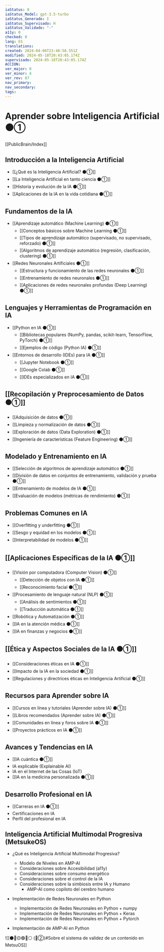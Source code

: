 ```yaml
---
iaStatus: 8
iaStatus_Model: gpt-3.5-turbo
iaStatus_Generado: I
iaStatus_Supervisado: H
iaStatus_Validado: "-"
a11y: 0
checked: 0
lang: ES
translations: 
created: 2024-04-06T23:48:58.551Z
modified: 2024-05-18T20:43:05.174Z
supervisado: 2024-05-18T20:43:05.174Z
ACCION: 
ver_major: 0
ver_minor: 4
ver_rev: 87
nav_primary: 
nav_secondary: 
tags:
---
```

# Aprender sobre Inteligencia Artificial ⚫①

[[PublicBrain/Index]]

## Introducción a la Inteligencia Artificial

   - [[¿Qué es la Inteligencia Artificial? ⚫①]]
   - [[La Inteligencia Artificial en tanto ciencia ⚫①]]
   - [[Historia y evolución de la IA ⚫①]]
   - [[Aplicaciones de la IA en la vida cotidiana ⚫①]]

## Fundamentos de la IA

- [[Aprendizaje automático (Machine Learning) ⚫①]]
	- [[Conceptos básicos sobre Machine Learning ⚫①]]
	- [[Tipos de aprendizaje automático (supervisado, no supervisado, reforzado) ⚫①]]
	- [[Algoritmos de aprendizaje automático (regresión, clasificación, clustering) ⚫①]]
- [[Redes Neuronales Artificiales ⚫①]]
	- [[Estructura y funcionamiento de las redes neuronales ⚫①]]
	- [[Entrenamiento de redes neuronales ⚫①]]
	- [[Aplicaciones de redes neuronales profundas (Deep Learning) ⚫①]]

## Lenguajes y Herramientas de Programación en IA

- [[Python en IA ⚫①]]
  - [[Bibliotecas populares (NumPy, pandas, scikit-learn, TensorFlow, PyTorch) ⚫①]]
  - [[Ejemplos de código (Python IA) ⚫①]]
- [[Entornos de desarrollo (IDEs) para IA ⚫①]]
  - [[Jupyter Notebook ⚫①]]
  - [[Google Colab ⚫①]]
  - [[IDEs especializados en IA ⚫①]]

## [[Recopilación y Preprocesamiento de Datos ⚫①]]

- [[Adquisición de datos ⚫①]]
- [[Limpieza y normalización de datos ⚫①]]
- [[Exploración de datos (Data Exploration) ⚫①]]
- [[Ingeniería de características (Feature Engineering) ⚫①]]

## Modelado y Entrenamiento en IA

- [[Selección de algoritmos de aprendizaje automático ⚫①]]
- [[División de datos en conjuntos de entrenamiento, validación y prueba ⚫①]]
- [[Entrenamiento de modelos de IA ⚫①]]
- [[Evaluación de modelos (métricas de rendimiento) ⚫①]]

## Problemas Comunes en IA

- [[Overfitting y underfitting ⚫①]]
- [[Sesgo y equidad en los modelos ⚫①]]
- [[Interpretabilidad de modelos ⚫①]]

## [[Aplicaciones Específicas de la IA ⚫①]]

- [[Visión por computadora (Computer Vision) ⚫①]]
  - [[Detección de objetos con IA ⚫①]]
  - [[Reconocimiento facial ⚫①]]
- [[Procesamiento de lenguaje natural (NLP) ⚫①]]
  - [[Análisis de sentimientos ⚫①]]
  - [[Traducción automática ⚫①]]
- [[Robótica y Automatización ⚫①]]
- [[IA en la atención médica ⚫①]]
- [[IA en finanzas y negocios ⚫①]]

## [[Ética y Aspectos Sociales de la IA ⚫①]]

- [[Consideraciones éticas en IA ⚫①]]
- [[Impacto de la IA en la sociedad ⚫①]]
- [[Regulaciones y directrices éticas en Inteligencia Artificial ⚫①]]

## Recursos para Aprender sobre IA

- [[Cursos en línea y tutoriales (Aprender sobre IA) ⚫①]]
- [[Libros recomendados (Aprender sobre IA) ⚫①]]
- [[Comunidades en línea y foros sobre IA ⚫①]]
- [[Proyectos prácticos en IA ⚫①]]

## Avances y Tendencias en IA

- [[IA cuántica ⚫①]]
- IA explicable (Explainable AI)
- IA en el Internet de las Cosas (IoT)
- [[IA en la medicina personalizada ⚫①]]

## Desarrollo Profesional en IA

- [[Carreras en IA ⚫①]]
- Certificaciones en IA
- Perfil del profesional en IA

## Inteligencia Artificial Multimodal Progresiva (MetsukeOS)

* ¿Qué es Inteligencia Artificial Multimodal Progresiva?
	* Modelo de Niveles en AMP-AI
	* Consideraciones sobre Accesibilidad (a11y)
	* Consideraciones sobre consumo energético
	* Consideraciones sobre el control de la IA
	* Consideraciones sobre la simbiosis entre IA y Humano
		*  AMP-AI como copiloto del cerebro humano

* Implementación de Redes Neuronales en Python
	* Implementación de Redes Neuronales en Python + numpy
	* Implementación de Redes Neuronales en Python + Keras
	* Implementación de Redes Neuronales en Python + Pytorch

* Implementación de AMP-AI en Python

![[⚫🔴🟡🟢🔵⚪ (🔴②)#Sobre el sistema de validez de un contenido en MetsuOS]]


